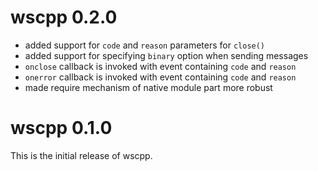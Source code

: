 # wscpp 0.2.0

* added support for `code` and `reason` parameters for `close()`
* added support for specifying `binary` option when sending messages
* `onclose` callback is invoked with event containing `code` and `reason`
* `onerror` callback is invoked with event containing `code` and `reason`
* made require mechanism of native module part more robust

# wscpp 0.1.0
This is the initial release of wscpp.
